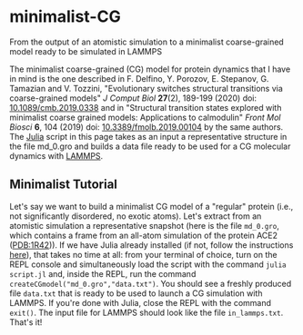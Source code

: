 # minimalist-CG
From the output of an atomistic simulation to a minimalist coarse-grained model ready to be simulated in LAMMPS

The minimalist coarse-grained (CG) model for protein dynamics that I have in mind is the one described in F. Delfino, Y. Porozov, E. Stepanov, G. Tamazian and V. Tozzini, "Evolutionary switches structural transitions via coarse-grained models" *J Comput Biol* **27**(2), 189-199 (2020) doi: [10.1089/cmb.2019.0338](https://dx.doi.org/10.1089/cmb.2019.0338) and in "Structural transition states explored with minimalist coarse grained models: Applications to calmodulin" *Front Mol Biosci* **6**, 104 (2019) doi: [10.3389/fmolb.2019.00104](https://dx.doi.org/10.3389/fmolb.2019.00104) by the same authors. The [Julia](https://julialang.org) script in this page takes as an input a representative structure in the file md_0.gro and builds a data file ready to be used for a CG molecular dynamics with [LAMMPS](https://www.lammps.org/).

## Minimalist Tutorial

Let's say we want to build a minimalist CG model of a "regular" protein (i.e., not significantly disordered, no exotic atoms). Let's extract from an atomistic simulation a representative snapshot (here is the file `md_0.gro`, which contains a frame from an all-atom simulation of the protein ACE2 ([PDB:1R42](https://www.rcsb.org/structure/1R42))). If we have Julia already installed (if not, follow the instructions [here](https://julialang.org/install/)), that takes no time at all: from your terminal of choice, turn on the REPL console and simultaneously load the script with the command `julia script.jl` and, inside the REPL, run the command `createCGmodel("md_0.gro","data.txt")`. You should see a freshly produced file `data.txt` that is ready to be used to launch a CG simulation with LAMMPS. If you're done with Julia, close the REPL with the command `exit()`. The input file for LAMMPS should look like the file `in_lammps.txt`. That's it!
